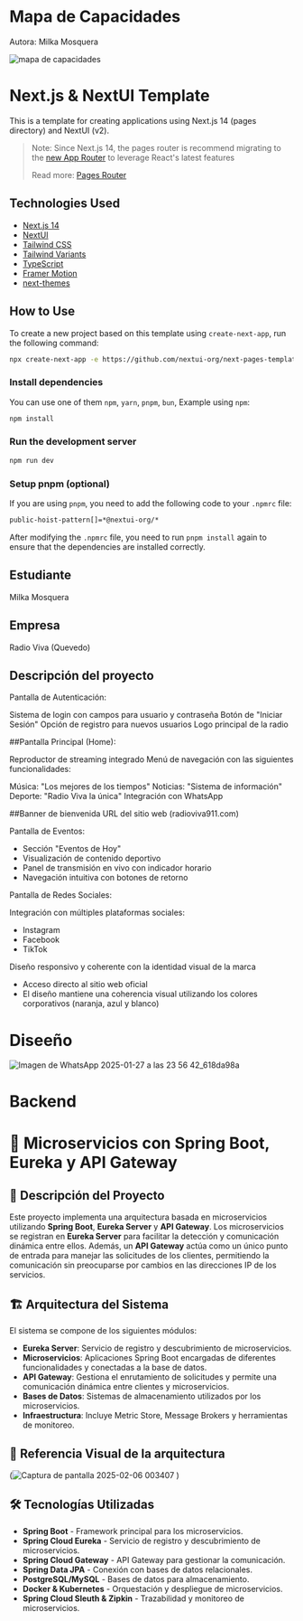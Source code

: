 # Mapa de Capacidades

Autora: Milka Mosquera

![mapa de capacidades](https://github.com/user-attachments/assets/68a5a9e4-479e-4d6a-b5b5-21e355cff8f0)


# Next.js & NextUI Template

This is a template for creating applications using Next.js 14 (pages directory) and NextUI (v2).


>Note: Since Next.js 14, the pages router is recommend migrating to the [new App Router](https://nextjs.org/docs/app) to leverage React's latest features
>
>Read more: [Pages Router](https://nextjs.org/docs/pages)

## Technologies Used

- [Next.js 14](https://nextjs.org/docs/getting-started)
- [NextUI](https://nextui.org)
- [Tailwind CSS](https://tailwindcss.com)
- [Tailwind Variants](https://tailwind-variants.org)
- [TypeScript](https://www.typescriptlang.org)
- [Framer Motion](https://www.framer.com/motion)
- [next-themes](https://github.com/pacocoursey/next-themes)

## How to Use

To create a new project based on this template using `create-next-app`, run the following command:

```bash
npx create-next-app -e https://github.com/nextui-org/next-pages-template
```

### Install dependencies

You can use one of them `npm`, `yarn`, `pnpm`, `bun`, Example using `npm`:

```bash
npm install
```

### Run the development server

```bash
npm run dev
```

### Setup pnpm (optional)

If you are using `pnpm`, you need to add the following code to your `.npmrc` file:

```bash
public-hoist-pattern[]=*@nextui-org/*
```

After modifying the `.npmrc` file, you need to run `pnpm install` again to ensure that the dependencies are installed correctly.

## Estudiante
Milka Mosquera

## Empresa
Radio Viva (Quevedo)

## Descripción del proyecto
Pantalla de Autenticación:

Sistema de login con campos para usuario y contraseña
Botón de "Iniciar Sesión"
Opción de registro para nuevos usuarios
Logo principal de la radio

##Pantalla Principal (Home):

Reproductor de streaming integrado
Menú de navegación con las siguientes funcionalidades:

Música: "Los mejores de los tiempos"
Noticias: "Sistema de información"
Deporte: "Radio Viva la única"
Integración con WhatsApp


##Banner de bienvenida
URL del sitio web (radioviva911.com)


Pantalla de Eventos:

- Sección "Eventos de Hoy"
- Visualización de contenido deportivo
- Panel de transmisión en vivo con indicador horario
- Navegación intuitiva con botones de retorno

Pantalla de Redes Sociales:

Integración con múltiples plataformas sociales:

- Instagram
- Facebook
- TikTok


Diseño responsivo y coherente con la identidad visual de la marca
- Acceso directo al sitio web oficial
- El diseño mantiene una coherencia visual utilizando los colores corporativos (naranja, azul y blanco)
# Diseeño
![Imagen de WhatsApp 2025-01-27 a las 23 56 42_618da98a](https://github.com/user-attachments/assets/7e0e3bff-bc48-4178-bc15-6859009a2a04)

# Backend
# 🚀 Microservicios con Spring Boot, Eureka y API Gateway

## 📌 Descripción del Proyecto

Este proyecto implementa una arquitectura basada en microservicios utilizando **Spring Boot**, **Eureka Server** y **API Gateway**. Los microservicios se registran en **Eureka Server** para facilitar la detección y comunicación dinámica entre ellos. Además, un **API Gateway** actúa como un único punto de entrada para manejar las solicitudes de los clientes, permitiendo la comunicación sin preocuparse por cambios en las direcciones IP de los servicios.

## 🏗️ Arquitectura del Sistema

El sistema se compone de los siguientes módulos:

- **Eureka Server**: Servicio de registro y descubrimiento de microservicios.
- **Microservicios**: Aplicaciones Spring Boot encargadas de diferentes funcionalidades y conectadas a la base de datos.
- **API Gateway**: Gestiona el enrutamiento de solicitudes y permite una comunicación dinámica entre clientes y microservicios.
- **Bases de Datos**: Sistemas de almacenamiento utilizados por los microservicios.
- **Infraestructura**: Incluye Metric Store, Message Brokers y herramientas de monitoreo.

## 📌 Referencia Visual de la arquitectura

(![Captura de pantalla 2025-02-06 003407](https://github.com/user-attachments/assets/01650cfc-727f-4aa4-9d48-444ef4839fff)
)

## 🛠️ Tecnologías Utilizadas

- **Spring Boot** - Framework principal para los microservicios.
- **Spring Cloud Eureka** - Servicio de registro y descubrimiento de microservicios.
- **Spring Cloud Gateway** - API Gateway para gestionar la comunicación.
- **Spring Data JPA** - Conexión con bases de datos relacionales.
- **PostgreSQL/MySQL** - Bases de datos para almacenamiento.
- **Docker & Kubernetes** - Orquestación y despliegue de microservicios.
- **Spring Cloud Sleuth & Zipkin** - Trazabilidad y monitoreo de microservicios.
